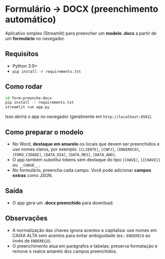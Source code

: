 # Formulário -> DOCX (preenchimento automático)

Aplicativo simples (Streamlit) para preencher um **modelo .docx** a partir de um **formulário** no navegador.

## Requisitos
- Python 3.9+
- `pip install -r requirements.txt`

## Como rodar
```bash
cd form-preenche-docx
pip install -r requirements.txt
streamlit run app.py
```

Isso abrirá o app no navegador (geralmente em `http://localhost:8501`).

## Como preparar o modelo
- No Word, **destaque em amarelo** os locais que devem ser preenchidos e use nomes claros, por exemplo: `[CLIENTE]`, `[CNPJ]`, `[ENDERECO]`, `[FORO_CIDADE]`, `[DATA_DIA]`, `[DATA_MES]`, `[DATA_ANO]`.
- O app também substitui tokens sem destaque do tipo `[CHAVE]`, `{{CHAVE}}` ou `__CHAVE__`.
- No formulário, preencha cada campo. Você pode adicionar **campos extras** como JSON.

## Saída
- O app gera um **.docx preenchido** para download.

## Observações
- A normalização das chaves ignora acentos e capitaliza: use nomes em CAIXA ALTA sem acentos para evitar ambiguidade (ex.: `ENDERECO` ao invés de `ENDEREÇO`).
- O preenchimento atua em parágrafos e tabelas; preserva formatação e remove o realce amarelo dos campos preenchidos.
